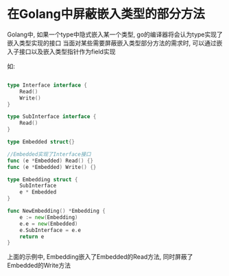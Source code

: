 # 在Golang中屏蔽嵌入类型的部分方法

Golang中, 如果一个type中隐式嵌入某一个类型, go的编译器将会认为type实现了嵌入类型实现的接口
当面对某些需要屏蔽嵌入类型部分方法的需求时, 可以通过嵌入子接口以及嵌入类型指针作为field实现

如:

```go

type Interface interface {
    Read()
    Write()
}

type SubInterface interface {
    Read()
}

type Embedded struct{}

//Embedded实现了Interface接口
func (e *Embedded) Read() {}
func (e *Embedded) Write() {}

type Embedding struct {
    SubInterface
    e * Embedded
}

func NewEmbedding() *Embedding {
    e := new(Embedding)
    e.e = new(Embedded)
    e.SubInterface = e.e
    return e
}
```

上面的示例中, Embedding嵌入了Embedded的Read方法, 同时屏蔽了Embedded的Write方法


